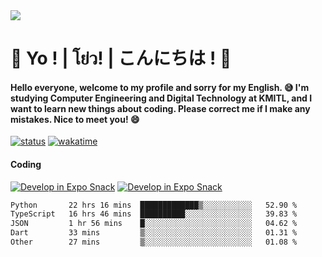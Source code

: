 <a href="#">
  <img src="https://user-images.githubusercontent.com/53619535/207896410-fee92aa4-65f2-4b27-91d3-86f8424178d3.gif" />
</a>

# 👋 Yo ! | โย่ว! | こんにちは ! 👋

<h4>Hello everyone, welcome to my profile and sorry for my English. 😅
I'm studying Computer Engineering and Digital Technology at KMITL, and I want to learn new things about coding. Please correct me if I make any mistakes. Nice to meet you! 😄</h4>

[![status](https://img.shields.io/badge/Freelance_status-Not_Avaliable-red)](https://whyzotee.vercel.app)
[![wakatime](https://wakatime.com/badge/user/3ff4daa0-dc37-4cca-9446-11cce239b396.svg)](https://wakatime.com/@3ff4daa0-dc37-4cca-9446-11cce239b396)

#### Coding
[![Develop in Expo Snack](https://img.shields.io/badge/Flutter-119EFF.svg?style=for-the-badge&logo=flutter&labelColor=FFF&logoColor=119EFF)](https://flutter.dev/)
[![Develop in Expo Snack](https://img.shields.io/badge/Expo-000.svg?style=for-the-badge&logo=EXPO&labelColor=FFF&logoColor=000)](https://expo.dev/)

<!--START_SECTION:waka-->

```txt
Python       22 hrs 16 mins  █████████████▒░░░░░░░░░░░   52.90 %
TypeScript   16 hrs 46 mins  ██████████░░░░░░░░░░░░░░░   39.83 %
JSON         1 hr 56 mins    █░░░░░░░░░░░░░░░░░░░░░░░░   04.62 %
Dart         33 mins         ▒░░░░░░░░░░░░░░░░░░░░░░░░   01.31 %
Other        27 mins         ▒░░░░░░░░░░░░░░░░░░░░░░░░   01.08 %
```

<!--END_SECTION:waka-->
